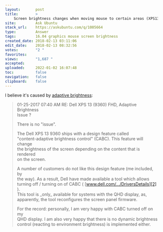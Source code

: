 ```yaml
---
layout:       post
title:        >
    Screen brightness changes when moving mouse to certain areas (XPS13 9379 - Ubuntu)
site:         Ask Ubuntu
stack_url:    https://askubuntu.com/q/1005664
type:         Answer
tags:         16.04 graphics mouse screen brightness
created_date: 2018-02-13 03:11:06
edit_date:    2018-02-13 08:32:56
votes:        "2 "
favorites:    
views:        "1,687 "
accepted:     
uploaded:     2022-01-02 16:07:48
toc:          false
navigation:   false
clipboard:    false
---
```


I believe it's caused by [adaptive brightness][1]:

> 01-25-2017 07:40 AM RE: Dell XPS 13 (9360) FHD, Adaptive Brightness  
> Issue ?  
>   
> There is no "issue".  
>   
> The Dell XPS 13 9360 ships with a design feature called  
> "content-adaptive brightness control" (CABC). This feature will change  
> the brightness of the screen depending on the content that is rendered  
> on the screen.  
>   
> A number of customers do not like this design feature (me included, by  
> the way). As a result, Dell have made available a tool which allows  
> turning off / turning on of CABC ( [www.dell.com/.../DriversDetails][2] ).  
> This tool is \_only\_ available for systems with the QHD display, as,  
> apparently, the tool reconfigures the screen panel firmware.  
>   
> For the record: personally, I am very happy with CABC turned off on my  
> QHD display. I am also very happy that there is no dynamic brightness  
> control (reacting to environment brightness) is implemented either.  


  [1]: https://www.dell.com/community/General/Dell-XPS-13-9360-FHD-Adaptive-Brightness-Issue/td-p/5147488
  [2]: http://www.dell.com/support/home/ch/de/chbsdt1/Drivers/DriversDetails?driverId=PWD5K&osCode=WT64A&productCode=xps-13-9350-laptop&categoryId=AP
